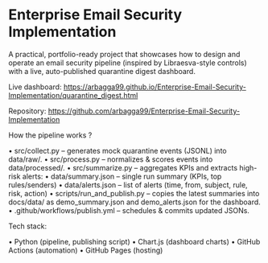# Enterprise Email Security Implementation

A practical, portfolio-ready project that showcases how to design and operate an email security pipeline (inspired by Libraesva-style controls) with a live, auto-published quarantine digest dashboard.

Live dashboard: https://arbagga99.github.io/Enterprise-Email-Security-Implementation/quarantine_digest.html

Repository: https://github.com/arbagga99/Enterprise-Email-Security-Implementation

How the pipeline works ?

•	src/collect.py – generates mock quarantine events (JSONL) into data/raw/.
•	src/process.py – normalizes & scores events into data/processed/.
•	src/summarize.py – aggregates KPIs and extracts high-risk alerts:
•	data/summary.json – single run summary (KPIs, top rules/senders)
•	data/alerts.json – list of alerts (time, from, subject, rule, risk, action)
•	scripts/run_and_publish.py – copies the latest summaries into docs/data/
as demo_summary.json and demo_alerts.json for the dashboard.
•	.github/workflows/publish.yml – schedules & commits updated JSONs.

Tech stack: 

•	Python (pipeline, publishing script)
•	Chart.js (dashboard charts)
•	GitHub Actions (automation)
•	GitHub Pages (hosting)
